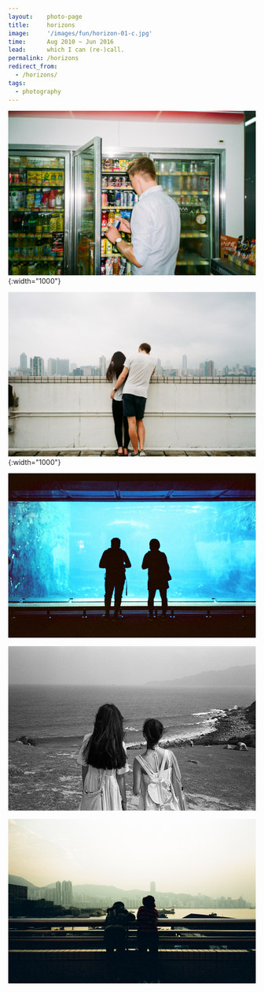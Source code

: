 ```yaml
---
layout:    photo-page
title:     horizons
image:     '/images/fun/horizon-01-c.jpg'
time:      Aug 2010 ~ Jun 2016
lead:      which I can (re-)call.
permalink: /horizons
redirect_from:
  - /horizons/
tags:
  - photography
---
```


![The quenching horizon](/images/fun/horizon-01-c.jpg){:width="1000"}

![The reluctant horizon](/images/fun/horizon-02-c.jpg){:width="1000"}

![Horizon of tension](/images/fun/horizon-03.jpg)

![The bonding horizon](/images/fun/horizon-04.jpg)

![The hazy horizon](/images/fun/hong-kong-06.jpg)
